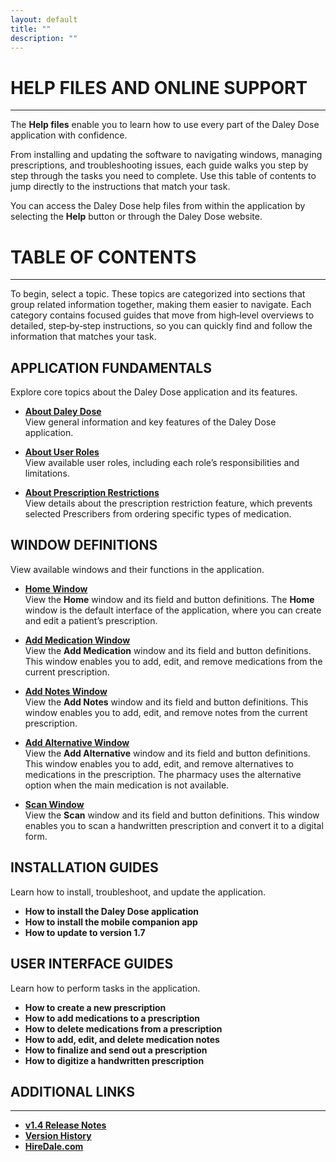 ```yaml
---
layout: default
title: ""
description: ""
---
```


# **HELP FILES AND ONLINE SUPPORT**
---
The **Help files** enable you to learn how to use every part of the Daley Dose application with confidence.

From installing and updating the software to navigating windows, managing prescriptions, and troubleshooting issues, each guide walks you step by step through the tasks you need to complete. Use this table of contents to jump directly to the instructions that match your task.

You can access the Daley Dose help files from within the application by selecting the **Help** button or through the Daley Dose website.

# **TABLE OF CONTENTS**
---
To begin, select a topic. These topics are categorized into sections that group related information together, making them easier to navigate. Each category contains focused guides that move from high‑level overviews to detailed, step‑by‑step instructions, so you can quickly find and follow the information that matches your task.

## **APPLICATION FUNDAMENTALS**
Explore core topics about the Daley Dose application and its features.

- [**About Daley Dose**](/daleydose/about-daley-dose)  
  View general information and key features of the Daley Dose application.

- [**About User Roles**](/daleydose/about-user-roles)  
  View available user roles, including each role’s responsibilities and limitations.

- [**About Prescription Restrictions**](/daleydose/about-prescription-restrictions)  
  View details about the prescription restriction feature, which prevents selected Prescribers from ordering specific types of medication.

## **WINDOW DEFINITIONS**
View available windows and their functions in the application.

- [**Home Window**](/daleydose/home-window)  
  View the **Home** window and its field and button definitions. The **Home** window is the default interface of the application, where you can create and edit a patient’s prescription.

- [**Add Medication Window**](/daleydose/add-medication-window)  
  View the **Add Medication** window and its field and button definitions. This window enables you to add, edit, and remove medications from the current prescription.

- [**Add Notes Window**](/daleydose/add-notes-window)  
  View the **Add Notes** window and its field and button definitions. This window enables you to add, edit, and remove notes from the current prescription.

- [**Add Alternative Window**](/daleydose/add-alternative-window)  
  View the **Add Alternative** window and its field and button definitions. This window enables you to add, edit, and remove alternatives to medications in the prescription. The pharmacy uses the alternative option when the main medication is not available.

- [**Scan Window**](/daleydose/scan-window)  
  View the **Scan** window and its field and button definitions. This window enables you to scan a handwritten prescription and convert it to a digital form.

## **INSTALLATION GUIDES**
Learn how to install, troubleshoot, and update the application.

- **How to install the Daley Dose application**  
- **How to install the mobile companion app**  
- **How to update to version 1.7**

## **USER INTERFACE GUIDES**
Learn how to perform tasks in the application.

- **How to create a new prescription**  
- **How to add medications to a prescription**  
- **How to delete medications from a prescription**  
- **How to add, edit, and delete medication notes**  
- **How to finalize and send out a prescription**  
- **How to digitize a handwritten prescription**

## **ADDITIONAL LINKS**
---
- [**v1.4 Release Notes**](/daleydose/release-notes-v1.4)
- [**Version History**](/daleydose/version-history)
- [**HireDale.com**](https://hiredale.github.io)
